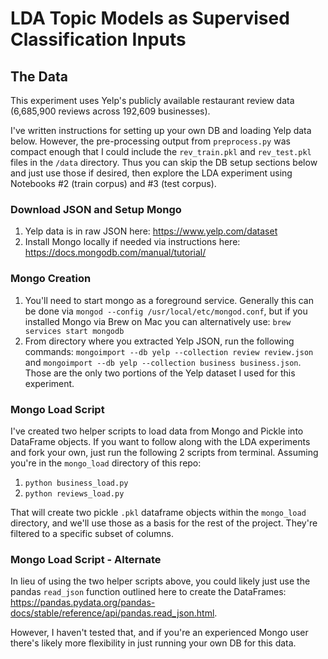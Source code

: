 # LDA Topic Models as Supervised Classification Inputs


## The Data

This experiment uses Yelp's publicly available restaurant review data (6,685,900 reviews across 192,609 businesses).

I've written instructions for setting up your own DB and loading Yelp data below. However, the pre-processing output from ```preprocess.py``` was compact enough that I could include the ```rev_train.pkl``` and ```rev_test.pkl``` files in the ```/data``` directory. Thus you can skip the DB setup sections below and just use those if desired, then explore the LDA experiment using Notebooks #2 (train corpus) and #3 (test corpus).


### Download JSON and Setup Mongo
1. Yelp data is in raw JSON here: https://www.yelp.com/dataset
2. Install Mongo locally if needed via instructions here: https://docs.mongodb.com/manual/tutorial/

### Mongo Creation
1. You'll need to start mongo as a foreground service. Generally this can be done via ```mongod --config /usr/local/etc/mongod.conf```, but if you installed Mongo via Brew on Mac you can alternatively use: ```brew services start mongodb```
2. From directory where you extracted Yelp JSON, run the following commands: ```mongoimport --db yelp --collection review review.json``` and ```mongoimport --db yelp --collection business business.json```. Those are the only two portions of the Yelp dataset I used for this experiment.

### Mongo Load Script
I've created two helper scripts to load data from Mongo and Pickle into DataFrame objects. If you want to follow along with the LDA experiments and fork your own, just run the following 2 scripts from terminal. Assuming you're in the ```mongo_load``` directory of this repo:

1. ```python business_load.py```
2. ```python reviews_load.py```

That will create two pickle ```.pkl``` dataframe objects within the ```mongo_load``` directory, and we'll use those as a basis for the rest of the project. They're filtered to a specific subset of columns.

### Mongo Load Script - Alternate

In lieu of using the two helper scripts above, you could likely just use the pandas ```read_json``` function outlined here to create the DataFrames: https://pandas.pydata.org/pandas-docs/stable/reference/api/pandas.read_json.html.

However, I haven't tested that, and if you're an experienced Mongo user there's likely more flexibility in just running your own DB for this data.




